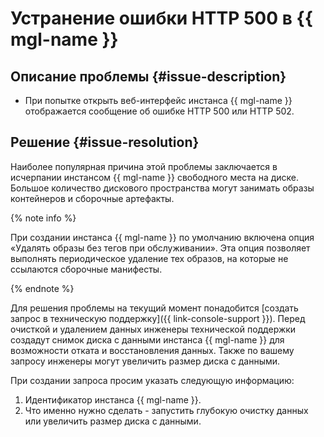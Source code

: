 # Устранение ошибки HTTP 500 в {{ mgl-name }}


## Описание проблемы {#issue-description}

* При попытке открыть веб-интерфейс инстанса {{ mgl-name }} отображается сообщение об ошибке HTTP 500 или HTTP 502.

## Решение {#issue-resolution}

Наиболее популярная причина этой проблемы заключается в исчерпании инстансом {{ mgl-name }} свободного места на диске.
Большое количество дискового пространства могут занимать образы контейнеров и сборочные артефакты.

{% note info %}

При создании инстанса {{ mgl-name }} по умолчанию включена опция «Удалять образы без тегов при обслуживании».
Эта опция позволяет выполнять периодическое удаление тех образов, на которые не ссылаются сборочные манифесты.

{% endnote %}

Для решения проблемы на текущий момент понадобится [создать запрос в техническую поддержку]({{ link-console-support }}).
Перед очисткой и удалением данных инженеры технической поддержки создадут снимок диска с данными инстанса {{ mgl-name }} для возможности отката и восстановления данных.
Также по вашему запросу инженеры могут увеличить размер диска с данными.

При создании запроса просим указать следующую информацию:

1. Идентификатор инстанса {{ mgl-name }}.
2. Что именно нужно сделать - запустить глубокую очистку данных или увеличить размер диска с данными.
